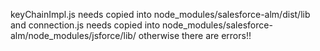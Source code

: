 keyChainImpl.js needs copied into node_modules/salesforce-alm/dist/lib and connection.js needs copied into node_modules/salesforce-alm/node_modules/jsforce/lib/ otherwise there are errors!!